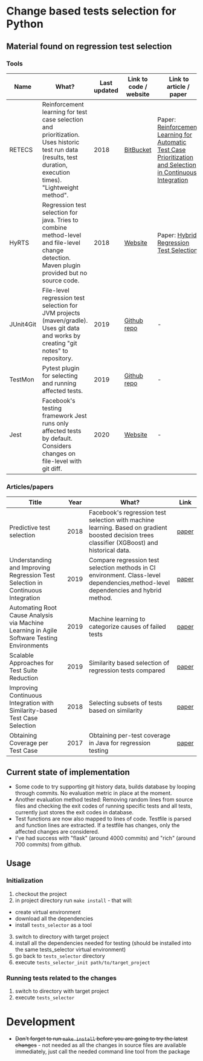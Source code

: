 # Change based tests selection for Python

## Material found on regression test selection

### Tools

| Name | What?| Last updated | Link to code  / website | Link to article / paper |
|------|--------------|--------------|------------------------|-------------------------|
| RETECS | Reinforcement learning for test case selection and prioritization. Uses historic test run data (results, test duration, execution times). "Lightweight method". | 2018 | [BitBucket](https://bitbucket.org/HelgeS/retecs/src/master/) | Paper: [Reinforcement Learning for Automatic Test Case Prioritization and Selection in Continuous Integration](https://arxiv.org/pdf/1811.04122.pdf) |
|HyRTS|Regression test selection for java. Tries to combine method-level and file-level change detection. Maven plugin provided but no source code. | 2018 |[Website](http://hyrts.org/) | Paper: [Hybrid Regression Test Selection](https://personal.utdallas.edu/~lxz144130/publications/icse2018.pdf) |
|JUnit4Git|File-level regression test selection for JVM projects (maven/gradle). Uses git data and works by creating "git notes" to repository.|2019|[Github repo](https://github.com/rpau/junit4git)| - |
|TestMon|Pytest plugin for selecting and running affected tests.|2019|[Github repo](https://github.com/tarpas/pytest-testmon)|-|
|Jest | Facebook's testing framework Jest runs only affected tests by default. Considers changes on file-level with git diff.|2020|[Website](https://jestjs.io/)|-|

### Articles/papers

| Title | Year | What? | Link |
|-------|------|-------|------|
|Predictive test selection | 2018 | Facebook's regression test selection with machine learning. Based on gradient boosted decision trees classifier (XGBoost) and historical data. |[paper](https://arxiv.org/pdf/1810.05286.pdf)|
|Understanding and Improving Regression Test Selection in Continuous Integration|2019|Compare regression test selection methods in CI environment. Class-level dependencies,method-level dependencies and hybrid method.|[paper](http://mir.cs.illinois.edu/awshi2/publications/ISSRE2019.pdf)|
|Automating Root Cause Analysis via Machine Learning in Agile Software Testing Environments|2019|Machine learning to categorize causes of failed tests | [paper](https://acris.aalto.fi/ws/portalfiles/portal/35606292/SCI_Kahles_Torronen_Huuhtanen_Jung_Automating_Root_2019_RCA_ML_SW.pdf)|
|Scalable Approaches for Test Suite Reduction|2019|Similarity based selection of regression tests compared | [paper](https://robertoverdecchia.github.io/papers/ICSE_2019.pdf)|
|Improving Continuous Integration with Similarity-based Test Case Selection|2018|Selecting subsets of tests based on similarity|[paper](https://www.diva-portal.org/smash/get/diva2:1196682/FULLTEXT01.pdf)|
|Obtaining Coverage per Test Case|2017|Obtaining per-test coverage in Java for regression testing|[paper](https://www.cqse.eu/fileadmin/content/news/publications/2017-obtaining-coverage-per-test-case.pdf)|


## Current state of implementation

* Some code to try supporting git history data, builds database by looping through commits. No evaluation metric in place at the moment.
* Another evaluation method tested: Removing random lines from source files and checking the exit codes of running specific tests and all tests, currently just stores the exit codes in database.
* Test functions are now also mapped to lines of code. Testfile is parsed and function lines are extracted. If a testfile has changes, only the affected changes are considered.
* I've had success with "flask" (around 4000 commits) and "rich" (around 700 commits) from github.
 
## Usage

### Initialization

1. checkout the project
2. in project directory run `make install` - that will:
  * create virtual environment
  * download all the dependencies
  * install `tests_selector` as a tool
3. switch to directory with target project
4. install all the dependencies needed for testing (should be installed into the same tests_selector virtual environment)
5. go back to `tests_selector` directory
6. execute `tests_selector_init path/to/target_project`

### Running tests related to the changes

1. switch to directory with target project
2. execute `tests_selector`

# Development

* ~~Don't forget to run `make install` before you are going to try the latest changes~~ - not needed as all the changes in source files are available immediately, just call the needed command line tool from the package
